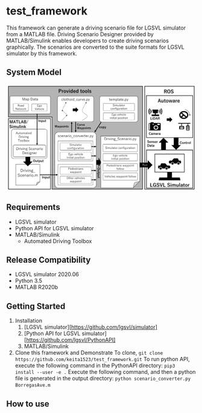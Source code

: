 # test_framework

This framework can generate a driving scenario file for LGSVL simulator from a MATLAB file.
Driving Scenario Designer provided by MATLAB/Simulink enables developers to create driving scenarios graphically.
The scenarios are converted to the suite formats for LGSVL simulator by this framework.

## System Model
<img src="./image/system_model_detail-1.png" alt="System_Model" title="System Model">

## Requirements
- LGSVL simulator
- Python API for LGSVL simulator
- MATLAB/Simulink
	- Automated Driving Toolbox

## Release Compatibility
- LGSVL simulator 2020.06
- Python 3.5
- MATLAB R2020b

## Getting Started

1. Installation
	1. [LGSVL simulator][https://github.com/lgsvl/simulator]
	2. [Python API for LGSVL simulator][https://github.com/lgsvl/PythonAPI]
	3. MATLAB/Simulink
2. Clone this framework and Demonstrate
	To clone,
	```git clone https://github.com/keita1523/test_framework.git```
	To run python API, execute the following command in the PythonAPI directory:
		```pip3 install --user -e .```
	Execute the following command, and then a python file is generated in the output directory:
		```python scenario_converter.py BorregasAve.m```

## How to use


